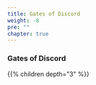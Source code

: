 ```yaml
---
title: Gates of Discord
weight: -8
pre: ""
chapter: true
---
```


### Gates of Discord

{{% children depth="3" %}}